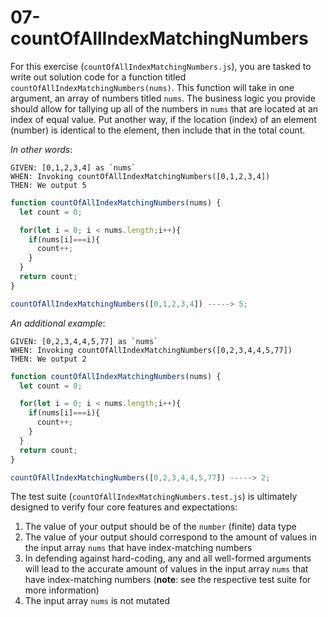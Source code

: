 # 07-countOfAllIndexMatchingNumbers

For this exercise (`countOfAllIndexMatchingNumbers.js`), you are tasked to write out solution code for a function titled `countOfAllIndexMatchingNumbers(nums)`. This function will take in one argument, an array of numbers titled `nums`. The business logic you provide should allow for tallying up all of the numbers in `nums` that are located at an index of equal value. Put another way, if the location (index) of an element (number) is identical to the element, then include that in the total count. 

_In other words_:

```
GIVEN: [0,1,2,3,4] as `nums`
WHEN: Invoking countOfAllIndexMatchingNumbers([0,1,2,3,4])
THEN: We output 5
```

```js
function countOfAllIndexMatchingNumbers(nums) {
  let count = 0;

  for(let i = 0; i < nums.length;i++){
    if(nums[i]===i){
      count++;
    }
  }
  return count;
}

countOfAllIndexMatchingNumbers([0,1,2,3,4]) -----> 5;
```

_An additional example_:

```
GIVEN: [0,2,3,4,4,5,77] as `nums`
WHEN: Invoking countOfAllIndexMatchingNumbers([0,2,3,4,4,5,77])
THEN: We output 2
```

```js
function countOfAllIndexMatchingNumbers(nums) {
  let count = 0;

  for(let i = 0; i < nums.length;i++){
    if(nums[i]===i){
      count++;
    }
  }
  return count;
}

countOfAllIndexMatchingNumbers([0,2,3,4,4,5,77]) -----> 2;
```

The test suite (`countOfAllIndexMatchingNumbers.test.js`) is ultimately designed to verify four core features and expectations:

1) The value of your output should be of the `number` (finite) data type 
2) The value of your output should correspond to the amount of values in the input array `nums` that have index-matching numbers
3) In defending against hard-coding, any and all well-formed arguments will lead to the accurate amount of values in the input array `nums` that have index-matching numbers (**note**: see the respective test suite for more information)
4) The input array `nums` is not mutated